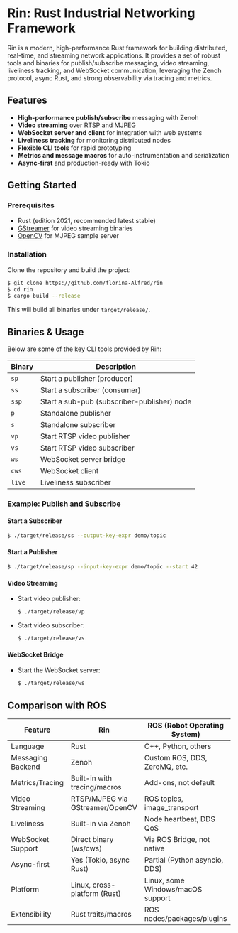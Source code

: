 # Rin: Rust Industrial Networking Framework

Rin is a modern, high-performance Rust framework for building distributed, real-time, and streaming network applications. It provides a set of robust tools and binaries for publish/subscribe messaging, video streaming, liveliness tracking, and WebSocket communication, leveraging the Zenoh protocol, async Rust, and strong observability via tracing and metrics.

## Features
- **High-performance publish/subscribe** messaging with Zenoh
- **Video streaming** over RTSP and MJPEG
- **WebSocket server and client** for integration with web systems
- **Liveliness tracking** for monitoring distributed nodes
- **Flexible CLI tools** for rapid prototyping
- **Metrics and message macros** for auto-instrumentation and serialization
- **Async-first** and production-ready with Tokio

## Getting Started

### Prerequisites
- Rust (edition 2021, recommended latest stable)
- [GStreamer](https://gstreamer.freedesktop.org/) for video streaming binaries
- [OpenCV](https://opencv.org/) for MJPEG sample server

### Installation
Clone the repository and build the project:
```bash
$ git clone https://github.com/florina-Alfred/rin
$ cd rin
$ cargo build --release
```

This will build all binaries under `target/release/`.

## Binaries & Usage

Below are some of the key CLI tools provided by Rin:

| Binary     | Description                                 |
|------------|---------------------------------------------|
| `sp`       | Start a publisher (producer)                |
| `ss`       | Start a subscriber (consumer)               |
| `ssp`      | Start a sub-pub (subscriber-publisher) node |
| `p`        | Standalone publisher                        |
| `s`        | Standalone subscriber                       |
| `vp`       | Start RTSP video publisher                  |
| `vs`       | Start RTSP video subscriber                 |
| `ws`       | WebSocket server bridge                     |
| `cws`      | WebSocket client                            |
| `live`     | Liveliness subscriber                       |

### Example: Publish and Subscribe

#### Start a Subscriber
```bash
$ ./target/release/ss --output-key-expr demo/topic
```

#### Start a Publisher
```bash
$ ./target/release/sp --input-key-expr demo/topic --start 42
```

#### Video Streaming
- Start video publisher:
  ```bash
  $ ./target/release/vp
  ```
- Start video subscriber:
  ```bash
  $ ./target/release/vs
  ```

#### WebSocket Bridge
- Start the WebSocket server:
  ```bash
  $ ./target/release/ws
  ```

## Comparison with ROS

| Feature            | Rin                               | ROS (Robot Operating System)      |
|--------------------|-----------------------------------|-----------------------------------|
| Language           | Rust                              | C++, Python, others               |
| Messaging Backend  | Zenoh                            | Custom ROS, DDS, ZeroMQ, etc.     |
| Metrics/Tracing    | Built-in with tracing/macros      | Add-ons, not default              |
| Video Streaming    | RTSP/MJPEG via GStreamer/OpenCV   | ROS topics, image_transport       |
| Liveliness         | Built-in via Zenoh                | Node heartbeat, DDS QoS           |
| WebSocket Support  | Direct binary (ws/cws)            | Via ROS Bridge, not native        |
| Async-first        | Yes (Tokio, async Rust)           | Partial (Python asyncio, DDS)     |
| Platform           | Linux, cross-platform (Rust)      | Linux, some Windows/macOS support |
| Extensibility      | Rust traits/macros                | ROS nodes/packages/plugins        |


